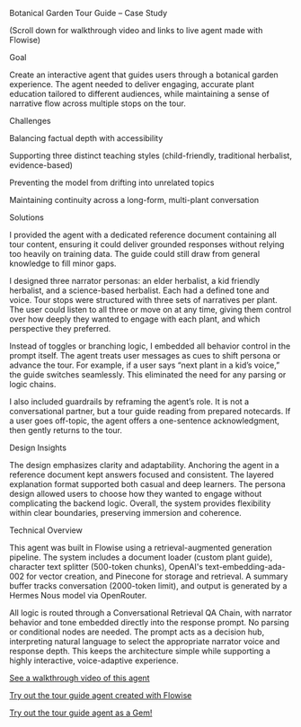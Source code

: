 Botanical Garden Tour Guide – Case Study

(Scroll down for walkthrough video and links to live agent made with Flowise)

Goal

Create an interactive agent that guides users through a botanical garden experience. The agent needed to deliver engaging, accurate plant education tailored to different audiences, while maintaining a sense of narrative flow across multiple stops on the tour.

Challenges

Balancing factual depth with accessibility

Supporting three distinct teaching styles (child-friendly, traditional herbalist, evidence-based)

Preventing the model from drifting into unrelated topics

Maintaining continuity across a long-form, multi-plant conversation

Solutions

I provided the agent with a dedicated reference document containing all tour content, ensuring it could deliver grounded responses without relying too heavily on training data. The guide could still draw from general knowledge to fill minor gaps.

I designed three narrator personas: an elder herbalist, a kid friendly herbalist, and a science-based herbalist. Each had a defined tone and voice. Tour stops were structured with three sets of narratives per plant. The user could listen to all three or move on at any time, giving them control over how deeply they wanted to engage with each plant, and which perspective they preferred.

Instead of toggles or branching logic, I embedded all behavior control in the prompt itself. The agent treats user messages as cues to shift persona or advance the tour. For example, if a user says “next plant in a kid’s voice,” the guide switches seamlessly. This eliminated the need for any parsing or logic chains.

I also included guardrails by reframing the agent’s role. It is not a conversational partner, but a tour guide reading from prepared notecards. If a user goes off-topic, the agent offers a one-sentence acknowledgment, then gently returns to the tour.

Design Insights

The design emphasizes clarity and adaptability. Anchoring the agent in a reference document kept answers focused and consistent. The layered explanation format supported both casual and deep learners. The persona design allowed users to choose how they wanted to engage without complicating the backend logic. Overall, the system provides flexibility within clear boundaries, preserving immersion and coherence.

Technical Overview

This agent was built in Flowise using a retrieval-augmented generation pipeline. The system includes a document loader (custom plant guide), character text splitter (500-token chunks), OpenAI's text-embedding-ada-002 for vector creation, and Pinecone for storage and retrieval. A summary buffer tracks conversation (2000-token limit), and output is generated by a Hermes Nous model via OpenRouter.

All logic is routed through a Conversational Retrieval QA Chain, with narrator behavior and tone embedded directly into the response prompt. No parsing or conditional nodes are needed. The prompt acts as a decision hub, interpreting natural language to select the appropriate narrator voice and response depth. This keeps the architecture simple while supporting a highly interactive, voice-adaptive experience.

[See a walkthrough video of this agent](https://youtu.be/T7zNl-zhaVw?si=FusoXFn1KKJ2g8ue)

[Try out the tour guide agent created with Flowise](https://cloud.flowiseai.com/chatbot/249394e7-66cb-44d9-9f4d-67bd32568929)

[Try out the tour guide agent as a Gem!](https://gemini.google.com/gem/791cbe7320ac/81ec116e59d2e1b7)
